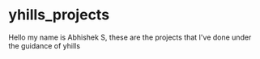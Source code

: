 # yhills_projects
Hello my name is Abhishek S, these are the projects that I've done under the guidance of yhills  
